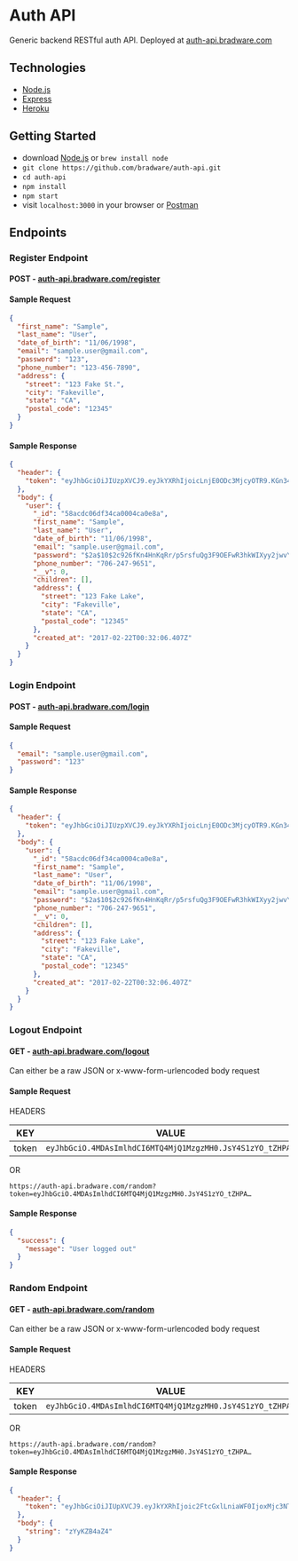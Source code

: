 # Auth API
Generic backend RESTful auth API. Deployed at [auth-api.bradware.com](//auth-api.bradware.com)

## Technologies
* [Node.js](//nodejs.org/en)
* [Express](//expressjs.com)
* [Heroku](//devcenter.heroku.com/articles/getting-started-with-nodejs#introduction)

## Getting Started
* download [Node.js](//nodejs.org/en/download/) or `brew install node`
* `git clone https://github.com/bradware/auth-api.git`
* `cd auth-api`
* `npm install`
* `npm start`
* visit `localhost:3000` in your browser or [Postman](//www.getpostman.com)

## Endpoints

### Register Endpoint
#### POST - [auth-api.bradware.com/register](//auth-api.bradware.com/register)
#### Sample Request
```json
{
  "first_name": "Sample",
  "last_name": "User",
  "date_of_birth": "11/06/1998",
  "email": "sample.user@gmail.com",
  "password": "123",
  "phone_number": "123-456-7890",
  "address": {
    "street": "123 Fake St.",
    "city": "Fakeville",
    "state": "CA",
    "postal_code": "12345"
  }
}
```
#### Sample Response
```json
{
  "header": {
    "token": "eyJhbGciOiJIUzpXVCJ9.eyJkYXRhIjoicLnjE0ODc3MjcyOTR9.KGn343mRKW1WZC8_pwHYRbYNNM"
  },
  "body": {
    "user": {
      "_id": "58acdc06df34ca0004ca0e8a",
      "first_name": "Sample",
      "last_name": "User",
      "date_of_birth": "11/06/1998",
      "email": "sample.user@gmail.com",
      "password": "$2a$10$2c926fKn4HnKqRr/p5rsfuQg3F9OEFwR3hkWIXyy2jwvYbUYDtYYu",
      "phone_number": "706-247-9651",
      "__v": 0,
      "children": [],
      "address": {
        "street": "123 Fake Lake",
        "city": "Fakeville",
        "state": "CA",
        "postal_code": "12345"
      },
      "created_at": "2017-02-22T00:32:06.407Z"
    }
  }
}
```

### Login Endpoint
#### POST - [auth-api.bradware.com/login](//auth-api.bradware.com/login)
#### Sample Request
```json
{
  "email": "sample.user@gmail.com",
  "password": "123"
}
```
#### Sample Response
```json
{
  "header": {
    "token": "eyJhbGciOiJIUzpXVCJ9.eyJkYXRhIjoicLnjE0ODc3MjcyOTR9.KGn343mRKW1WZC8_pwHYRbYNNM"
  },
  "body": {
    "user": {
      "_id": "58acdc06df34ca0004ca0e8a",
      "first_name": "Sample",
      "last_name": "User",
      "date_of_birth": "11/06/1998",
      "email": "sample.user@gmail.com",
      "password": "$2a$10$2c926fKn4HnKqRr/p5rsfuQg3F9OEFwR3hkWIXyy2jwvYbUYDtYYu",
      "phone_number": "706-247-9651",
      "__v": 0,
      "children": [],
      "address": {
        "street": "123 Fake Lake",
        "city": "Fakeville",
        "state": "CA",
        "postal_code": "12345"
      },
      "created_at": "2017-02-22T00:32:06.407Z"
    }
  }
}
```

### Logout Endpoint
#### GET - [auth-api.bradware.com/logout](//auth-api.bradware.com/logout)
Can either be a raw JSON or x-www-form-urlencoded body request
#### Sample Request
HEADERS

| KEY           | VALUE                                                     |
| ------------- | --------------------------------------------------------- |
| token         | `eyJhbGciO.4MDAsImlhdCI6MTQ4MjQ1MzgzMH0.JsY4S1zYO_tZHPA…` |

OR

`https://auth-api.bradware.com/random?token=eyJhbGciO.4MDAsImlhdCI6MTQ4MjQ1MzgzMH0.JsY4S1zYO_tZHPA…`
#### Sample Response
```json
{
  "success": {
    "message": "User logged out"
  }
}
```

### Random Endpoint
#### GET - [auth-api.bradware.com/random](//auth-api.bradware.com/random)
Can either be a raw JSON or x-www-form-urlencoded body request
#### Sample Request
HEADERS

| KEY           | VALUE                                                     |
| ------------- | --------------------------------------------------------- |
| token         | `eyJhbGciO.4MDAsImlhdCI6MTQ4MjQ1MzgzMH0.JsY4S1zYO_tZHPA…` |

OR

`https://auth-api.bradware.com/random?token=eyJhbGciO.4MDAsImlhdCI6MTQ4MjQ1MzgzMH0.JsY4S1zYO_tZHPA…`
#### Sample Response
```json
{
  "header": {
    "token": "eyJhbGciOiJIUpXVCJ9.eyJkYXRhIjoic2FtcGxlLniaWF0IjoxMjc3NTN9.IwRXn0zjrljL2-3AjFE9FjAooKaob9FE"
  },
  "body": {
    "string": "zYyKZB4aZ4"
  }
}
```
